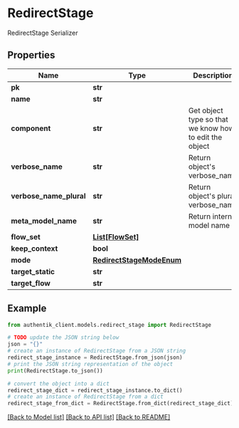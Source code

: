 # RedirectStage

RedirectStage Serializer

## Properties

Name | Type | Description | Notes
------------ | ------------- | ------------- | -------------
**pk** | **str** |  | [readonly] 
**name** | **str** |  | 
**component** | **str** | Get object type so that we know how to edit the object | [readonly] 
**verbose_name** | **str** | Return object&#39;s verbose_name | [readonly] 
**verbose_name_plural** | **str** | Return object&#39;s plural verbose_name | [readonly] 
**meta_model_name** | **str** | Return internal model name | [readonly] 
**flow_set** | [**List[FlowSet]**](FlowSet.md) |  | [optional] 
**keep_context** | **bool** |  | [optional] 
**mode** | [**RedirectStageModeEnum**](RedirectStageModeEnum.md) |  | 
**target_static** | **str** |  | [optional] 
**target_flow** | **str** |  | [optional] 

## Example

```python
from authentik_client.models.redirect_stage import RedirectStage

# TODO update the JSON string below
json = "{}"
# create an instance of RedirectStage from a JSON string
redirect_stage_instance = RedirectStage.from_json(json)
# print the JSON string representation of the object
print(RedirectStage.to_json())

# convert the object into a dict
redirect_stage_dict = redirect_stage_instance.to_dict()
# create an instance of RedirectStage from a dict
redirect_stage_from_dict = RedirectStage.from_dict(redirect_stage_dict)
```
[[Back to Model list]](../README.md#documentation-for-models) [[Back to API list]](../README.md#documentation-for-api-endpoints) [[Back to README]](../README.md)


